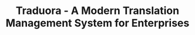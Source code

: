 ---
draft: false
title: "Traduora - A Modern Translation Management System for Enterprises"
content:
  id: traduora
  name: Traduora
  website: https://traduora.co/
  short_description: "Traduora provides an efficient and streamlined translation management system for enterprises and language service providers to automate and manage their translation workflows."
---